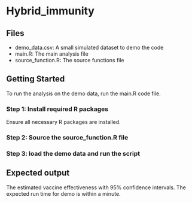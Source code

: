 # Hybrid_immunity

## Files

* demo_data.csv: A small simulated dataset to demo the code
* main.R: The main analysis file
* source_function.R: The source functions file

## Getting Started
To run the analysis on the demo data, run the main.R code file.

### Step 1: Install required R packages
Ensure all necessary R packages are installed.
### Step 2: Source the source_function.R file
### Step 3: load the demo data and run the script

## Expected output
The estimated vaccine effectiveness with 95% confidence intervals. The expected run time for demo is within a minute.
